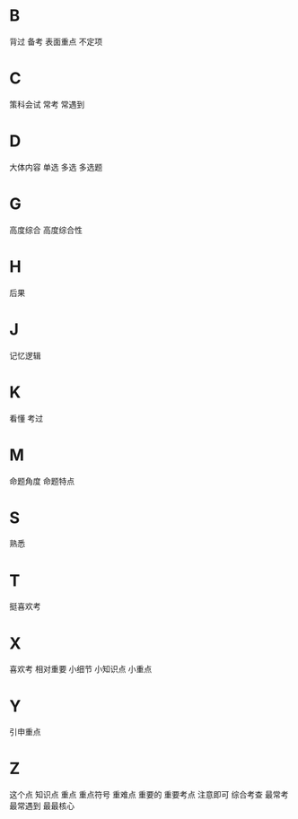 
# B

背过
备考
表面重点
不定项

# C

策科会试
常考
常遇到

# D

大体内容
单选
多选
多选题

# G

高度综合
高度综合性

# H

后果

# J

记忆逻辑

# K

看懂
考过

# M

命题角度
命题特点

# S

熟悉

# T

挺喜欢考

# X

喜欢考
相对重要
小细节
小知识点
小重点

# Y

引申重点

# Z

这个点
知识点
重点
重点符号
重难点
重要的
重要考点
注意即可
综合考查
最常考
最常遇到
最最核心

